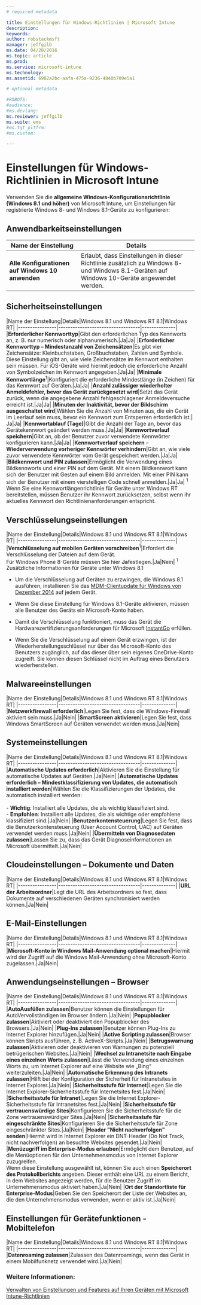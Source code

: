 ```yaml
---
# required metadata

title: Einstellungen für Windows-Richtlinien | Microsoft Intune
description:
keywords:
author: robstackmsft
manager: jeffgilb
ms.date: 04/28/2016
ms.topic: article
ms.prod:
ms.service: microsoft-intune
ms.technology:
ms.assetid: 6982a2bc-aafa-475a-9236-4840b709e5a1

# optional metadata

#ROBOTS:
#audience:
#ms.devlang:
ms.reviewer: jeffgilb
ms.suite: ems
#ms.tgt_pltfrm:
#ms.custom:

---
```


# Einstellungen für Windows-Richtlinien in Microsoft Intune
Verwenden Sie die **allgemeine Windows-Konfigurationsrichtlinie (Windows 8.1 und höher)** von Microsoft Intune, um Einstellungen für registrierte Windows 8- und Windows 8.1-Geräte zu konfigurieren:

## Anwendbarkeitseinstellungen

|Name der Einstellung|Details|
|----------------|----------------------------------|
|**Alle Konfigurationen auf Windows 10 anwenden**|Erlaubt, dass Einstellungen in dieser Richtlinie zusätzlich zu Windows 8- und Windows 8.1-Geräten auf Windows 10-Geräte angewendet werden.|

## Sicherheitseinstellungen

|Name der Einstellung|Details|Windows 8.1 und Windows RT 8.1|Windows RT|
|----------------|----------------------------------|--------------|
|**Erforderlicher Kennworttyp**|Gibt den erforderlichen Typ des Kennworts an, z. B. nur numerisch oder alphanumerisch.|Ja|Ja|
|**Erforderlicher Kennworttyp – Mindestanzahl von Zeichensätzen**|Es gibt vier Zeichensätze: Kleinbuchstaben, Großbuchstaben, Zahlen und Symbole. Diese Einstellung gibt an, wie viele Zeichensätze im Kennwort enthalten sein müssen. Für iOS-Geräte wird hiermit jedoch die erforderliche Anzahl von Symbolzeichen im Kennwort angegeben.|Ja|Ja|
|**Minimale Kennwortlänge**<sup>1</sup>|Konfiguriert die erforderliche Mindestlänge (in Zeichen) für das Kennwort auf Geräten.|Ja|Ja|
|**Anzahl zulässiger wiederholter Anmeldefehler, bevor das Gerät zurückgesetzt wird**|Setzt das Gerät zurück, wenn die angegebene Anzahl fehlgeschlagener Anmeldeversuche erreicht ist.|Ja|Ja|
|**Minuten der Inaktivität, bevor der Bildschirm ausgeschaltet wird**|Wählen Sie die Anzahl von Minuten aus, die ein Gerät im Leerlauf sein muss, bevor ein Kennwort zum Entsperren erforderlich ist.| Ja|Ja|
|**Kennwortablauf (Tage)**|Gibt die Anzahl der Tage an, bevor das Gerätekennwort geändert werden muss.|Ja|Ja|
|**Kennwortverlauf speichern**|Gibt an, ob der Benutzer zuvor verwendete Kennwörter konfigurieren kann.|Ja|Ja|
|**Kennwortverlauf speichern** – **Wiederverwendung vorheriger Kennwörter verhindern**|Gibt an, wie viele zuvor verwendete Kennwörter vom Gerät gespeichert werden.|Ja|Ja|
|**Bildkennwort und PIN zulassen**|Ermöglicht die Verwendung eines Bildkennworts und einer PIN auf dem Gerät. Mit einem Bildkennwort kann sich der Benutzer mit Gesten auf einem Bild anmelden. Mit einer PIN kann sich der Benutzer mit einem vierstelligen Code schnell anmelden.|Ja|Ja|
<sup>1</sup> Wenn Sie eine Kennwortlängenrichtlinie für Geräte unter Windows RT bereitstellen, müssen Benutzer ihr Kennwort zurücksetzen, selbst wenn ihr aktuelles Kennwort den Richtlinienanforderungen entspricht.

## Verschlüsselungseinstellungen

|Name der Einstellung|Details|Windows 8.1 und Windows RT 8.1|Windows RT|
|----------------|----------------------------------|--------------|
|**Verschlüsselung auf mobilen Geräten vorschreiben**<sup>1</sup>|Erfordert die Verschlüsselung der Dateien auf dem Gerät.<br>Für Windows Phone 8-Geräte müssen Sie hier **Ja**festlegen.|Ja|Nein|
<sup>1</sup> Zusätzliche Informationen für Geräte unter Windows 8.1

-   Um die Verschlüsselung auf Geräten zu erzwingen, die Windows 8.1 ausführen, installieren Sie das [MDM-Clientupdate für Windows von Dezember 2014](http://support.microsoft.com/kb/3013816) auf jedem Gerät.

-   Wenn Sie diese Einstellung für Windows 8.1-Geräte aktivieren, müssen alle Benutzer des Geräts ein Microsoft-Konto haben.

-   Damit die Verschlüsselung funktioniert, muss das Gerät die Hardwarezertifizierungsanforderungen für Microsoft [InstantGo](http://blogs.windows.com/bloggingwindows/2014/06/19/instantgo-a-better-way-to-sleep/) erfüllen.

-   Wenn Sie die Verschlüsselung auf einem Gerät erzwingen, ist der Wiederherstellungsschlüssel nur über das Microsoft-Konto des Benutzers zugänglich, auf das dieser über sein eigenes OneDrive-Konto zugreift. Sie können diesen Schlüssel nicht im Auftrag eines Benutzers wiederherstellen.

## Malwareeinstellungen

|Name der Einstellung|Details|Windows 8.1 und Windows RT 8.1|Windows RT|
|----------------|----------------------------------|--------------|
|**Netzwerkfirewall erforderlich**|Legen Sie fest, dass die Windows-Firewall aktiviert sein muss.|Ja|Nein|
|**SmartScreen aktivieren**|Legen Sie fest, dass Windows SmartScreen auf Geräten verwendet werden muss.|Ja|Nein|

## Systemeinstellungen

|Name der Einstellung|Details|Windows 8.1 und Windows RT 8.1|Windows RT|
|----------------|----------------------------------|--------------|
|**Automatische Updates erforderlich**|Aktivieren Sie die Einstellung für automatische Updates auf Geräten.|Ja|Nein|
|**Automatische Updates erforderlich – Mindestklassifizierung von Updates, die automatisch installiert werden**|Wählen Sie die Klassifizierungen der Updates, die automatisch installiert werden:<br /><br />-   **Wichtig**: Installiert alle Updates, die als wichtig klassifiziert sind.<br />-   **Empfohlen**: Installiert alle Updates, die als wichtige oder empfohlene klassifiziert sind.|Ja|Nein|
|**Benutzerkontensteuerung**|Legen Sie fest, dass die Benutzerkontensteuerung (User Account Control, UAC) auf Geräten verwendet werden muss.|Ja|Nein|
|**Übermitteln von Diagnosedaten zulassen**|Lassen Sie zu, dass das Gerät Diagnoseinformationen an Microsoft übermittelt.|Ja|Nein|


## Cloudeinstellungen – Dokumente und Daten

|Name der Einstellung|Details|Windows 8.1 und Windows RT 8.1|Windows RT|
|----------------|----------------------------------|--------------|
|**URL der Arbeitsordner**|Legt die URL des Arbeitsordners so fest, dass Dokumente auf verschiedenen Geräten synchronisiert werden können.|Ja|Nein|

## E-Mail-Einstellungen

|Name der Einstellung|Details|Windows 8.1 und Windows RT 8.1|Windows RT|
|----------------|----------------------------------|--------------|
|**Microsoft-Konto in Windows Mail-Anwendung optional machen**|Hiermit wird der Zugriff auf die Windows Mail-Anwendung ohne Microsoft-Konto zugelassen.|Ja|Nein|

## Anwendungseinstellungen – Browser

|Name der Einstellung|Details|Windows 8.1 und Windows RT 8.1|Windows RT|
|----------------|----------------------------------|--------------|
|**AutoAusfüllen zulassen**|Benutzer können die Einstellungen für AutoVervollständigen im Browser ändern.|Ja|Nein|
|**Popupblocker zulassen**|Aktiviert oder deaktiviert den Popupblocker des Browsers.|Ja|Nein|
|**Plug-Ins zulassen**|Benutzer können Plug-Ins zu Internet Explorer hinzufügen.|Ja|Nein|
|**Active Scripting zulassen**|Browser können Skripts ausführen, z. B. ActiveX-Skripts.|Ja|Nein|
|**Betrugswarnung zulassen**|Aktivieren oder deaktivieren von Warnungen zu potenziell betrügerischen Websites.|Ja|Nein|
|**Wechsel zu Intranetsite nach Eingabe eines einzelnen Worts zulassen**|Lässt die Verwendung eines einzelnen Worts zu, um Internet Explorer auf eine Website wie „Bing“ weiterzuleiten.|Ja|Nein|
|**Automatische Erkennung des Intranets zulassen**|Hilft bei der Konfiguration der Sicherheit für Intranetsites in Internet Explorer.|Ja|Nein|
|**Sicherheitsstufe für Internet**|Legen Sie die Internet Explorer-Sicherheitsstufe für Internetsites fest.|Ja|Nein|
|**Sicherheitsstufe für Intranet**|Legen Sie die Internet Explorer-Sicherheitsstufe für Intranetsites fest.|Ja|Nein|
|**Sicherheitsstufe für vertrauenswürdige Sites**|Konfigurieren Sie die Sicherheitsstufe für die Zone vertrauenswürdiger Sites.|Ja|Nein|
|**Sicherheitsstufe für eingeschränkte Sites**|Konfigurieren Sie die Sicherheitsstufe für Zone eingeschränkter Sites.|Ja|Nein|
|**Header "Nicht nachverfolgen" senden**|Hiermit wird in Internet Explorer ein DNT-Header (Do Not Track, nicht nachverfolgen) an besuchte Websites gesendet.|Ja|Nein|
|**Menüzugriff im Enterprise-Modus erlauben**|Ermöglicht dem Benutzer, auf die Menüoptionen für den Unternehmensmodus von Internet Explorer zuzugreifen.<br>Wenn diese Einstellung ausgewählt ist, können Sie auch einen **Speicherort des Protokollberichts** angeben. Dieser enthält eine URL zu einem Bericht, in dem Websites angezeigt werden, für die Benutzer Zugriff im Unternehmensmodus aktiviert haben.|Ja|Nein|
|**Ort der Standortliste für Enterprise-Modus**|Geben Sie den Speicherort der Liste der Websites an, die den Unternehmensmodus verwenden, wenn er aktiv ist.|Ja|Nein|

## Einstellungen für Gerätefunktionen - Mobiltelefon

|Name der Einstellung|Details|Windows 8.1 und Windows RT 8.1|Windows RT|
|----------------|----------------------------------|--------------|
|**Datenroaming zulassen**|Zulassen des Datenroamings, wenn das Gerät in einem Mobilfunknetz verwendet wird.|Ja|Nein|



### Weitere Informationen:
[Verwalten von Einstellungen und Features auf Ihren Geräten mit Microsoft Intune-Richtlinien](manage-settings-and-features-on-your-devices-with-microsoft-intune-policies.md)



<!--HONumber=May16_HO2-->


